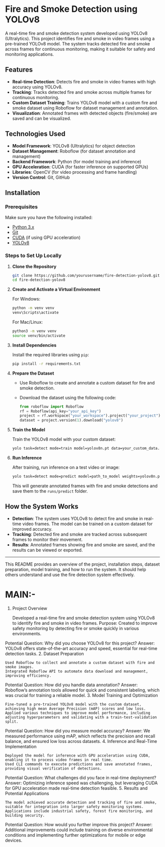# Fire and Smoke Detection using YOLOv8

A real-time fire and smoke detection system developed using YOLOv8 (Ultralytics). This project identifies fire and smoke in video frames using a pre-trained YOLOv8 model. The system tracks detected fire and smoke across frames for continuous monitoring, making it suitable for safety and monitoring applications.

## Features

- **Real-time Detection**: Detects fire and smoke in video frames with high accuracy using YOLOv8.
- **Tracking**: Tracks detected fire and smoke across multiple frames for continuous monitoring.
- **Custom Dataset Training**: Trains YOLOv8 model with a custom fire and smoke dataset using Roboflow for dataset management and annotation.
- **Visualization**: Annotated frames with detected objects (fire/smoke) are saved and can be visualized.

## Technologies Used

- **Model Framework**: YOLOv8 (Ultralytics) for object detection
- **Dataset Management**: Roboflow (for dataset annotation and management)
- **Backend Framework**: Python (for model training and inference)
- **GPU Acceleration**: CUDA (for faster inference on supported GPUs)
- **Libraries**: OpenCV (for video processing and frame handling)
- **Version Control**: Git, GitHub

## Installation

### Prerequisites

Make sure you have the following installed:
- [Python 3.x](https://www.python.org/downloads/)
- [Git](https://git-scm.com/)
- [CUDA](https://developer.nvidia.com/cuda-toolkit) (if using GPU acceleration)
- [YOLOv8](https://github.com/ultralytics/yolov8)

### Steps to Set Up Locally

1. **Clone the Repository**

   ```bash
   git clone https://github.com/yourusername/fire-detection-yolov8.git
   cd fire-detection-yolov8
   ```

2. **Create and Activate a Virtual Environment**

   For Windows:
   ```bash
   python -m venv venv
   venv\Scripts\activate
   ```

   For Mac/Linux:
   ```bash
   python3 -m venv venv
   source venv/bin/activate
   ```

3. **Install Dependencies**

   Install the required libraries using `pip`:
   ```bash
   pip install -r requirements.txt
   ```

4. **Prepare the Dataset**

   - Use Roboflow to create and annotate a custom dataset for fire and smoke detection.
   - Download the dataset using the following code:

     ```python
     from roboflow import Roboflow
     rf = Roboflow(api_key="your_api_key")
     project = rf.workspace("your_workspace").project("your_project")
     dataset = project.version(1).download("yolov8")
     ```

5. **Train the Model**

   Train the YOLOv8 model with your custom dataset:

   ```bash
   yolo task=detect mode=train model=yolov8n.pt data=your_custom_data.yaml epochs=50 imgsz=640
   ```

6. **Run Inference**

   After training, run inference on a test video or image:

   ```bash
   yolo task=detect mode=predict model=path_to_model weights=yolov8n.pt source=path_to_video_or_image save=True
   ```

   This will generate annotated frames with fire and smoke detections and save them to the `runs/predict` folder.

## How the System Works

- **Detection**: The system uses YOLOv8 to detect fire and smoke in real-time video frames. The model can be trained on a custom dataset for improved accuracy.
- **Tracking**: Detected fire and smoke are tracked across subsequent frames to monitor their movement.
- **Results**: Annotated frames showing fire and smoke are saved, and the results can be viewed or exported.


---

This README provides an overview of the project, installation steps, dataset preparation, model training, and how to run the system. It should help others understand and use the fire detection system effectively.

# MAIN:- 

1. Project Overview

    Developed a real-time fire and smoke detection system using YOLOv8 to identify fire and smoke in video frames.
    Purpose: Created to improve safety monitoring by detecting fire or smoke quickly in various environments.

Potential Question: Why did you choose YOLOv8 for this project?
Answer: YOLOv8 offers state-of-the-art accuracy and speed, essential for real-time detection tasks.
2. Dataset Preparation

    Used Roboflow to collect and annotate a custom dataset with fire and smoke images.
    Integrated Roboflow API to automate data download and management, improving efficiency.

Potential Question: How did you handle data annotation?
Answer: Roboflow’s annotation tools allowed for quick and consistent labeling, which was crucial for training a reliable model.
3. Model Training and Optimization

    Fine-tuned a pre-trained YOLOv8 model with the custom dataset, achieving high mean Average Precision (mAP) scores and low loss.
    Applied various techniques to improve model performance, including adjusting hyperparameters and validating with a train-test-validation split.

Potential Question: How did you measure model accuracy?
Answer: We measured performance using mAP, which reflects the precision and recall balance, and ensured low loss across datasets.
4. Inference and Real-Time Implementation

    Deployed the model for inference with GPU acceleration using CUDA, enabling it to process video frames in real time.
    Used CLI commands to execute predictions and save annotated frames, providing visual verification of detections.

Potential Question: What challenges did you face in real-time deployment?
Answer: Optimizing inference speed was challenging, but leveraging CUDA for GPU acceleration made real-time detection feasible.
5. Results and Potential Applications

    The model achieved accurate detection and tracking of fire and smoke, suitable for integration into larger safety monitoring systems.
    Applications include industrial safety, forest fire monitoring, and building security.

Potential Question: How would you further improve this project?
Answer: Additional improvements could include training on diverse environmental conditions and implementing further optimizations for mobile or edge devices.
